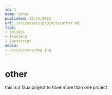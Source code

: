 ```yaml
---
id: 1
name: other
published: 12/24/2022
url: /src/assets/projects/other.md
tags:
- solidjs
- frontend
- javascript
media:
- /src/assets/dog.jpg
---
```

# other
this is a faux project to have more than one project
